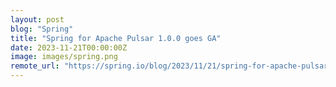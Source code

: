 ```yaml
---
layout: post
blog: "Spring"
title: "Spring for Apache Pulsar 1.0.0 goes GA"
date: 2023-11-21T00:00:00Z
image: images/spring.png
remote_url: "https://spring.io/blog/2023/11/21/spring-for-apache-pulsar-1-0-0-goes-ga"
---
```

